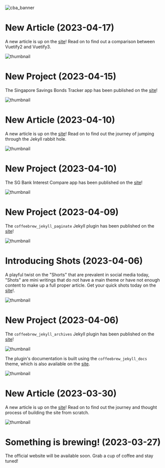 ![cba_banner](https://user-images.githubusercontent.com/127605022/227838199-c03ddda7-9bd8-46de-99cf-7aa3a3ad6764.png)

# New Article (2023-04-17)

A new article is up on the [site](https://www.coffeebrewapps.com/articles/2023/04/17/vuetify2-vs-vuetify3.html)! Read on to find out a comparison between Vuetify2 and Vuetify3.

![thumbnail](https://user-images.githubusercontent.com/127605022/232512805-1531cce4-de63-4733-be22-3c6eb77a44c9.png)

# New Project (2023-04-15)

The Singapore Savings Bonds Tracker app has been published on the [site](https://www.coffeebrewapps.com/projects/sg_ssb_tracker.html)!

![thumbnail](https://user-images.githubusercontent.com/127605022/232264356-35d32a32-243e-49fc-8eb6-ce27eaae3f71.png)

# New Article (2023-04-10)

A new article is up on the [site](https://www.coffeebrewapps.com/articles/2023/04/10/the-jekyll-rabbit-hole.html)! Read on to find out the journey of jumping through the Jekyll rabbit hole.

![thumbnail](https://user-images.githubusercontent.com/127605022/230909058-22e326d3-c58b-46e7-a014-eed274bcf7d0.png)

# New Project (2023-04-10)

The SG Bank Interest Compare app has been published on the [site](https://www.coffeebrewapps.com/projects/sg_bank_int_compare.html)!

![thumbnail](https://user-images.githubusercontent.com/127605022/230893598-84682e90-a6f0-4e1a-8aea-670fa6fe4321.png)

# New Project (2023-04-09)

The `coffeebrew_jekyll_paginate` Jekyll plugin has been published on the [site](https://www.coffeebrewapps.com/projects/coffeebrew_jekyll_paginate.html)!

![thumbnail](https://user-images.githubusercontent.com/127605022/230756680-3c9b32d9-f73b-4468-8387-e839bf0d6cae.png)

# Introducing Shots (2023-04-06)

A playful twist on the "Shorts" that are prevalent in social media today, "Shots" are mini writings that do not have a main theme or have not enough content to make up a full proper article. Get your quick shots today on the [site](https://www.coffeebrewapps.com/shots.html)!.

![thumbnail](https://user-images.githubusercontent.com/127605022/230401919-fe4eb4a9-3ed4-456b-b03d-2b684552b6d5.png)

# New Project (2023-04-06)

The `coffeebrew_jekyll_archives` Jekyll plugin has been published on the [site](https://www.coffeebrewapps.com/projects/coffeebrew_jekyll_archives.html)!

![thumbnail](https://user-images.githubusercontent.com/127605022/230266936-358a2a66-1db1-434e-a234-4e3d4a45b858.png)

The plugin's documentation is built using the `coffeebrew_jekyll_docs` theme, which is also available on the [site](https://www.coffeebrewapps.com/projects/coffeebrew_jekyll_docs.html).

![thumbnail](https://user-images.githubusercontent.com/127605022/230377374-c5566b33-ad80-465f-964f-15e8fa527761.png)

# New Article (2023-03-30)

A new article is up on the [site](https://www.coffeebrewapps.com/articles/2023/03/30/build-site-from-scratch.html)! Read on to find out the journey and thought process of building the site from scratch.

![thumbnail](https://user-images.githubusercontent.com/127605022/228745385-32741a76-f03a-46f9-a57f-e8b26c1bfed1.png)

# Something is brewing! (2023-03-27)

The official website will be available soon. Grab a cup of coffee and stay tuned!
